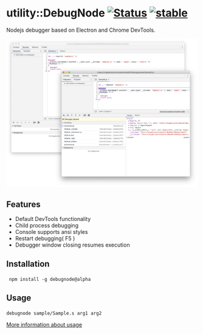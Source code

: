 # utility::DebugNode [![Status](https://github.com/Wandalen/DebugNode/workflows/publish/badge.svg)](https://github.com/Wandalen/DebugNode/actions?query=workflow%3Apublish) [![stable](https://img.shields.io/badge/stability-stable-green.svg)](https://github.com/emersion/stability-badges#stable)
Nodejs debugger based on Electron and Chrome DevTools.

![image](doc/img.png)

## Features

- Default DevTools functionality
- Child process debugging
- Console supports ansi styles
- Restart debugging( F5 )
- Debugger window closing resumes execution

## Installation

``` npm install -g debugnode@alpha```

## Usage

``` debugnode sample/Sample.s arg1 arg2 ```

[More information about usage](./doc/tutorial/HowToUse.md)
